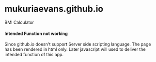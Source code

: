 # mukuriaevans.github.io
 BMI Calculator
#### Intended Function not working
Since github.io doesn't support Server side scripting language. The page has been rendered in html only.
Later javascript will used to deliver the intended function of this app.
